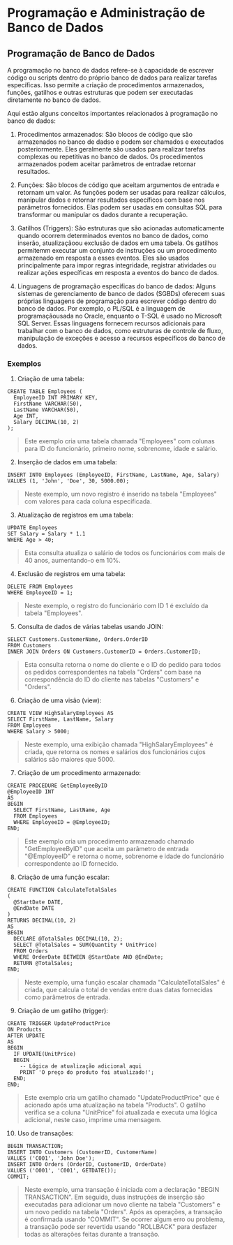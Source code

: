 # Programação e Administração de Banco de Dados
## Programação de Banco de Dados
A programação no banco de dados refere-se à capacidade de escrever código ou scripts dentro do próprio banco de dados para realizar tarefas específicas. Isso permite a criação de procedimentos armazenados, funções, gatilhos e outras estruturas que podem ser executadas diretamente no banco de dados.

Aqui estão alguns conceitos importantes relacionados à programação no banco de dados:
1. Procedimentos armazenados: São blocos de código que são armazenados no banco de dadso e podem ser chamados e executados posteriormente. Eles geralmente são usados para realizar tarefas complexas ou repetitivas no banco de dados. Os procedimentos armazenados podem aceitar parâmetros de entradae retornar resultados.

2. Funções: São blocos de código que aceitam argumentos de entrada e retornam um valor. As funções podem ser usadas para realizar cálculos, manipular dados e retornar resultados específicos com base nos parâmetros fornecidos. Elas podem ser usadas em consultas SQL para transformar ou manipular os dados durante a recuperação.

3. Gatilhos (Triggers): São estruturas que são acionadas automaticamente quando ocorrem determinados eventos no banco de dados, como inserão, atualizaçãoou exclusão de dados em uma tabela. Os gatilhos permitemm executar um conjunto de instruções ou um procedimento armazenado em resposta a esses eventos. Eles são usados principalmente para impor regras integridade, registrar atividades ou realizar ações específicas em resposta a eventos do banco de dados.

4. Linguagens de programação específicas do banco de dados: Alguns sistemas de gerenciamento de banco de dados (SGBDs) oferecem suas próprias linguagens de programação para escrever código dentro do banco de dados. Por exemplo, o PL/SQL é a linguagem de programaçãousada no Oracle, enquanto o T-SQL é usado no Microsoft SQL Server. Essas linguagens fornecem  recursos adicionais para trabalhar com o banco de dados, como estruturas de controle de fluxo, manipulação de exceções e acesso a recursos específicos do banco de dados.

### Exemplos
1. Criação de uma tabela:
~~~
CREATE TABLE Employees (
  EmployeeID INT PRIMARY KEY,
  FirstName VARCHAR(50),
  LastName VARCHAR(50),
  Age INT,
  Salary DECIMAL(10, 2)
);
~~~
> Este exemplo cria uma tabela chamada "Employees" com colunas para ID do funcionário, primeiro nome, sobrenome, idade e salário.

2. Inserção de dados em uma tabela:
~~~
INSERT INTO Employees (EmployeeID, FirstName, LastName, Age, Salary)
VALUES (1, 'John', 'Doe', 30, 5000.00);
~~~
> Neste exemplo, um novo registro é inserido na tabela "Employees" com valores para cada coluna especificada.

3. Atualização de registros em uma tabela:
~~~
UPDATE Employees
SET Salary = Salary * 1.1
WHERE Age > 40;
~~~
> Esta consulta atualiza o salário de todos os funcionários com mais de 40 anos, aumentando-o em 10%.

4. Exclusão de registros em uma tabela:
~~~
DELETE FROM Employees
WHERE EmployeeID = 1;
~~~
> Neste exemplo, o registro do funcionário com ID 1 é excluído da tabela "Employees".

5. Consulta de dados de várias tabelas usando JOIN:
~~~
SELECT Customers.CustomerName, Orders.OrderID
FROM Customers
INNER JOIN Orders ON Customers.CustomerID = Orders.CustomerID;
~~~
> Esta consulta retorna o nome do cliente e o ID do pedido para todos os pedidos correspondentes na tabela "Orders" com base na correspondência do ID do cliente nas tabelas "Customers" e "Orders".

6. Criação de uma visão (view):
~~~
CREATE VIEW HighSalaryEmployees AS
SELECT FirstName, LastName, Salary
FROM Employees
WHERE Salary > 5000;
~~~
> Neste exemplo, uma exibição chamada "HighSalaryEmployees" é criada, que retorna os nomes e salários dos funcionários cujos salários são maiores que 5000.

7. Criação de um procedimento armazenado:
~~~
CREATE PROCEDURE GetEmployeeByID
@EmployeeID INT
AS
BEGIN
  SELECT FirstName, LastName, Age
  FROM Employees
  WHERE EmployeeID = @EmployeeID;
END;
~~~
> Este exemplo cria um procedimento armazenado chamado "GetEmployeeByID" que aceita um parâmetro de entrada "@EmployeeID" e retorna o nome, sobrenome e idade do funcionário correspondente ao ID fornecido.

8. Criação de uma função escalar:
~~~
CREATE FUNCTION CalculateTotalSales
(
  @StartDate DATE,
  @EndDate DATE
)
RETURNS DECIMAL(10, 2)
AS
BEGIN
  DECLARE @TotalSales DECIMAL(10, 2);
  SELECT @TotalSales = SUM(Quantity * UnitPrice)
  FROM Orders
  WHERE OrderDate BETWEEN @StartDate AND @EndDate;
  RETURN @TotalSales;
END;
~~~
> Neste exemplo, uma função escalar chamada "CalculateTotalSales" é criada, que calcula o total de vendas entre duas datas fornecidas como parâmetros de entrada.

9. Criação de um gatilho (trigger):
~~~
CREATE TRIGGER UpdateProductPrice
ON Products
AFTER UPDATE
AS
BEGIN
  IF UPDATE(UnitPrice)
  BEGIN
    -- Lógica de atualização adicional aqui
    PRINT 'O preço do produto foi atualizado!';
  END;
END;
~~~
> Este exemplo cria um gatilho chamado "UpdateProductPrice" que é acionado após uma atualização na tabela "Products". O gatilho verifica se a coluna "UnitPrice" foi atualizada e executa uma lógica adicional, neste caso, imprime uma mensagem.

10. Uso de transações:
~~~
BEGIN TRANSACTION;
INSERT INTO Customers (CustomerID, CustomerName)
VALUES ('C001', 'John Doe');
INSERT INTO Orders (OrderID, CustomerID, OrderDate)
VALUES ('O001', 'C001', GETDATE());
COMMIT;
~~~
> Neste exemplo, uma transação é iniciada com a declaração "BEGIN TRANSACTION". Em seguida, duas instruções de inserção são executadas para adicionar um novo cliente na tabela "Customers" e um novo pedido na tabela "Orders". Após as operações, a transação é confirmada usando "COMMIT". Se ocorrer algum erro ou problema, a transação pode ser revertida usando "ROLLBACK" para desfazer todas as alterações feitas durante a transação.
